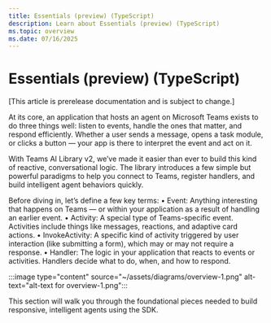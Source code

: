 ```yaml
---
title: Essentials (preview) (TypeScript)
description: Learn about Essentials (preview) (TypeScript)
ms.topic: overview
ms.date: 07/16/2025
---
```


# Essentials (preview) (TypeScript)

[This article is prerelease documentation and is subject to change.]

At its core, an application that hosts an agent on Microsoft Teams exists to do three things well: listen to events, handle the ones that matter, and respond efficiently. Whether a user sends a message, opens a task module, or clicks a button — your app is there to interpret the event and act on it.

With Teams AI Library v2, we’ve made it easier than ever to build this kind of reactive, conversational logic. The library introduces a few simple but powerful paradigms to help you connect to Teams, register handlers, and build intelligent agent behaviors quickly.

Before diving in, let’s define a few key terms:
• Event: Anything interesting that happens on Teams — or within your application as a result of handling an earlier event.
• Activity: A special type of Teams-specific event. Activities include things like messages, reactions, and adaptive card actions.
• InvokeActivity: A specific kind of activity triggered by user interaction (like submitting a form), which may or may not require a response.
• Handler: The logic in your application that reacts to events or activities. Handlers decide what to do, when, and how to respond.

:::image type="content" source="~/assets/diagrams/overview-1.png" alt-text="alt-text for overview-1.png":::

This section will walk you through the foundational pieces needed to build responsive, intelligent agents using the SDK.